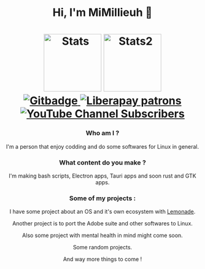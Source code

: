 <div id="header" align="center">
<div>
<h1>Hi, I'm MiMillieuh 👋<h1>
<img style="height:150px" src="https://github-readme-stats.vercel.app/api?username=MiMillieuh&show_icons=true&theme=tokyonight" alt="Stats"/>

<img style="height:150px" src="https://github-readme-stats.vercel.app/api/top-langs/?username=MiMillieuh&layout=compact&theme=tokyonight" alt="Stats2"/>
<br>
    <a href="https://github.com/MiMillieuh">
    <img src="https://img.shields.io/github/followers/MiMillieuh?label=GIT%20FOLLOWERS&style=for-the-badge" alt="Gitbadge"/>
    </a>
    <a href="https://liberapay.com/MiMillieuh/">
    <img alt="Liberapay patrons" src="https://img.shields.io/liberapay/patrons/mimillieuh?label=Librepay%20Sponsor&style=for-the-badge">
    </a>
    <a href="https://www.youtube.com/channel/UC6GrYkEU8scHoL3ULcOXOOQ">
    <img alt="YouTube Channel Subscribers" src="https://img.shields.io/youtube/channel/subscribers/UC6GrYkEU8scHoL3ULcOXOOQ?label=YT%20SUBSCRIBERS&style=for-the-badge">
    </a>
</div>
<h3>Who am I ?</h3>
<p>I'm a person that enjoy codding and do some softwares for Linux in general.</p>
<h3>What content do you make ?</h3>
<p>I'm making bash scripts, Electron apps, Tauri apps and soon rust and GTK apps.</p>
<h3>Some of my projects :</h3>
<p>I have some project about an OS and it's own ecosystem with <a href="https://github.com/LemonadeSoftware">Lemonade</a>.</p>
<p>Another project is to port the Adobe suite and other softwares to Linux.</p>
<p>Also some project with mental health in mind might come soon.</p>
<p>Some random projects.</p>
<p>And way more things to come !</p>
</div>

